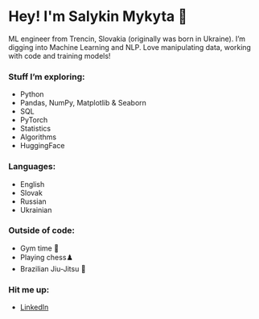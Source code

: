 # Hey! I'm Salykin Mykyta 👋  
ML engineer from Trencin, Slovakia (originally was born in Ukraine). I’m digging into Machine Learning and NLP. Love manipulating data, working with code and training models!  
### Stuff I’m exploring:  
- Python
- Pandas, NumPy, Matplotlib & Seaborn  
- SQL
- PyTorch
- Statistics
- Algorithms
- HuggingFace 
### Languages:  
- English  
- Slovak
- Russian
- Ukrainian
### Outside of code:  
- Gym time 💪  
- Playing chess♟️  
- Brazilian Jiu-Jitsu 🥋
### Hit me up:  
- [LinkedIn](https://www.linkedin.com/in/salykin-mykyta)  
